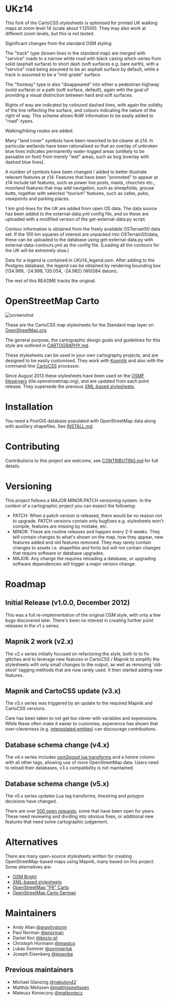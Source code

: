 # UKz14

This fork of the CartoCSS stylesheets is optimised for printed UK walking maps at zoom level 14
(scale about 1:12500). They may also work at different zoom levels, but this is not tested.

Significant changes from the standard OSM styling:

The "track" type (brown lines in the standard map) are merged with "service" roads to a narrow
white road with black casing which varies from solid (asphalt surface) to short dash (soft 
surfaces e.g. bare earth), with a "service" road being assumed to be an asphalt surface by default,
while a track is assumed to be a "mid-grade" surface.

The "footway" type is also "disappeared" into either a pedestrian highway (solid surface) or a path
(soft surface, default), again with the goal of providing a visual distinction between hard and soft
surfaces.

Rights of way are indicated by coloured dashed lines, with again the solidity of the line reflecting
the surface, and colours indicating the nature of the right of way. This scheme allows RoW information
to be easily added to "road"-types.

Walking/hiking routes are added.

Many "land cover" symbols have been reworked to be clearer at z14. In particular wetlands have
been rationalised so that an overlay of unbroken blue lines indicates permanently water-logged areas
(unlikely to be passable on foot) from merely "wet" areas, such as bog (overlay with dashed blue
lines). 

A number of symbols have been changed / added to better illustrate relevant features at z14. Features
that have been "promoted" to appear at z14 include tall features, such as power line posts, masts, churches
etc., moorland features that may add navigation, such as sheepfolds, grouse butts, together with
selected "tourism" features, such as cafes, pubs, viewpoints and parking places.

1 km grid-lines for the UK are added from open OS data. The data source has been added to the
external-data.yml config file, and so these are uploaded with a modified version of the
get-external-data.py script.

Contour information is obtained from the freely available OSTerrain50 data set. If the 100 km squares
of interest are unpacked into OSTerrain50/data, these can be uploaded to the database using get-external-data.py
with external-data-contours.yml as the config file. (Loading all the contours for the UK will be extremely slow.)

Data for a legend is contained in UKz14_legend.osm. After adding to the Postgres database, the legend
can be obtained by rendering bounding box \[134.999, -24.998, 135.054, -24.982\] (WGS84 datum).

The rest of this README tracks the original.  

# OpenStreetMap Carto

![screenshot](https://raw.github.com/gravitystorm/openstreetmap-carto/master/preview.png)

These are the CartoCSS map stylesheets for the Standard map layer on [OpenStreetMap.org](https://www.openstreetmap.org/).

The general purpose, the cartographic design goals and guidelines for this style are outlined in [CARTOGRAPHY.md](CARTOGRAPHY.md).

These stylesheets can be used in your own cartography projects, and are designed
to be easily customised. They work with [Kosmtik](https://github.com/kosmtik/kosmtik)
 and also with the command-line [CartoCSS](https://github.com/mapbox/carto) processor.

Since August 2013 these stylesheets have been used on the [OSMF tileservers](https://operations.osmfoundation.org/policies/tiles/) (tile.openstreetmap.org), and
are updated from each point release. They supersede the previous [XML-based stylesheets](https://github.com/openstreetmap/mapnik-stylesheets).

# Installation

You need a PostGIS database populated with OpenStreetMap data along with auxillary shapefiles.
See [INSTALL.md](INSTALL.md).

# Contributing

Contributions to this project are welcome, see [CONTRIBUTING.md](CONTRIBUTING.md)
for full details.

# Versioning

This project follows a MAJOR.MINOR.PATCH versioning system. In the context of a
cartographic project you can expect the following:

* PATCH: When a patch version is released, there would be no reason not to
  upgrade. PATCH versions contain only bugfixes e.g. stylesheets won't compile,
  features are missing by mistake, etc.
* MINOR: These are routine releases and happen every 2-5 weeks. They will
  contain changes to what's shown on the map, how they appear, new features
  added and old features removed. They may rarely contain changes to assets i.e.
  shapefiles and fonts but will not contain changes that require software or
  database upgrades.
* MAJOR: Any change the requires reloading a database, or upgrading software
  dependencies will trigger a major version change.

# Roadmap

## Initial Release (v1.0.0, December 2012)

This was a full re-implementation of the original OSM style, with only a few bugs discovered later. There's been
no interest in creating further point releases in the v1.x series.

## Mapnik 2 work (v2.x)

The v2.x series initially focused on refactoring the style, both to to fix
glitches and to leverage new features in CartoCSS / Mapnik to simplify the
stylesheets with only small changes to the output, as well as removing 'old-skool'
tagging methods that are now rarely used. It then started adding new features.

## Mapnik and CartoCSS update (v3.x)

The v3.x series was triggered by an update to the required Mapnik and CartoCSS
versions.

Care has been taken to not get too clever with variables and expressions. While
these often make it easier to customise, experience has shown that over-cleverness
(e.g. [interpolated entities](https://github.com/openstreetmap/mapnik-stylesheets/blob/master/inc/settings.xml.inc.template#L16)) can discourage contributions.

## Database schema change (v4.x)

The v4.x series includes [osm2pgsql lua transforms](https://osm2pgsql.org/doc/manual.html#lua-tag-transformations)
and a hstore column with all other tags, allowing use of more OpenStreetMap data. Users need
to reload their databases, v3.x compatibility is not maintained.

## Database schema change (v5.x)

The v5.x series updates Lua tag transforms, linestring and polygon decisions have changed.


There are over [500 open requests](https://github.com/gravitystorm/openstreetmap-carto/issues), some that have been open for years.
These need reviewing and dividing into obvious fixes, or additional new features
that need some cartographic judgement.

# Alternatives

There are many open-source stylesheets written for creating OpenStreetMap-based
maps using Mapnik, many based on this project. Some alternatives are:

* [OSM Bright](https://github.com/mapbox/osm-bright)
* [XML-based stylesheets](https://github.com/openstreetmap/mapnik-stylesheets)
* [OpenStreetMap "FR" Carto](https://github.com/cquest/osmfr-cartocss)
* [OpenStreetMap Carto German](https://github.com/giggls/openstreetmap-carto-de)

# Maintainers

* Andy Allan [@gravitystorm](https://github.com/gravitystorm)
* Paul Norman [@pnorman](https://github.com/pnorman)
* Daniel Koć [@kocio-pl](https://github.com/kocio-pl)
* Christoph Hormann [@imagico](https://github.com/imagico)
* Lukas Sommer [@sommerluk](https://github.com/sommerluk)
* Joseph Eisenberg [@jeisenbe](https://github.com/jeisenbe)

## Previous maintainers

* Michael Glanznig [@nebulon42](https://github.com/nebulon42)
* Matthijs Melissen [@matthijsmelissen](https://github.com/matthijsmelissen)
* Mateusz Konieczny [@matkoniecz](https://github.com/matkoniecz)
